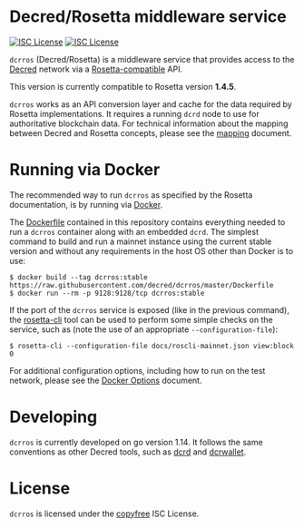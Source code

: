 # Decred/Rosetta middleware service

[![ISC License](https://img.shields.io/badge/license-ISC-blue.svg)](http://copyfree.org)
[![ISC License](https://img.shields.io/badge/rosetta-1.4.5-blue.svg)](https://rosetta-api.org)

`dcrros` (Decred/Rosetta) is a middleware service that provides access to the [Decred](https://www.decred.org) network via a [Rosetta-compatible](https://rosetta-api.org) API.

This version is currently compatible to Rosetta version **1.4.5**.

`dcrros` works as an API conversion layer and cache for the data required by Rosetta implementations. It requires a running `dcrd` node to use for authoritative blockchain data. For technical information about the mapping between Decred and Rosetta concepts, please see the [mapping](/docs/mapping.md) document.

# Running via Docker

The recommended way to run `dcrros` as specified by the Rosetta documentation, is by running via [Docker](https://docker.com).

The [Dockerfile](/Dockerfile) contained in this repository contains everything needed to run a `dcrros` container along with an embedded `dcrd`. The simplest command to build and run a mainnet instance using the current stable version and without any requirements in the host OS other than Docker is to use:

```shell
$ docker build --tag dcrros:stable https://raw.githubusercontent.com/decred/dcrros/master/Dockerfile
$ docker run --rm -p 9128:9128/tcp dcrros:stable
```

If the port of the `dcrros` service is exposed (like in the previous command), the [rosetta-cli](https://github.com/coinbase/rosetta-cli) tool can be used to perform some simple checks on the service, such as (note the use of an appropriate `--configuration-file`):

```shell
$ rosetta-cli --configuration-file docs/roscli-mainnet.json view:block 0
```
 
For additional configuration options, including how to run on the test network, please see the [Docker Options](/docs/docker.md) document.

# Developing

`dcrros` is currently developed on go version 1.14. It follows the same conventions as other Decred tools, such as [dcrd](https://github.com/decred/dcrd) and [dcrwallet](https://github.com/decred/dcrwallet).

# License

`dcrros` is licensed under the [copyfree](http://copyfree.org) ISC License.
